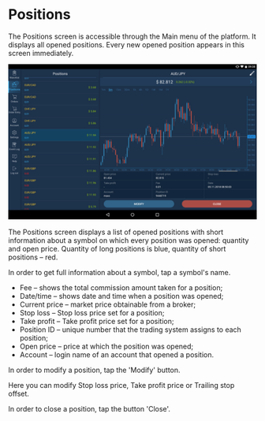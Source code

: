 # Positions

The Positions screen is accessible through the Main menu of the platform. It displays all opened positions. Every new opened position appears in this screen immediately.

![](../../../.gitbook/assets/2%20%2824%29.png)

The Positions screen displays a list of opened positions with short information about a symbol on which every position was opened: quantity and open price. Quantity of long positions is blue, quantity of short positions – red.

In order to get full information about a symbol, tap a symbol's name.

* Fee – shows the total commission amount taken for a position;
* Date/time – shows date and time when a position was opened;
* Current price – market price obtainable from a broker;
* Stop loss – Stop loss price set for a position;
* Take profit – Take profit price set for a position;
* Position ID – unique number that the trading system assigns to each position;
* Open price – price at which the position was opened;
* Account – login name of an account that opened a position.

In order to modify a position, tap the 'Modify' button.

Here you can modify Stop loss price, Take profit price or Trailing stop offset.

In order to close a position, tap the button 'Close'.

